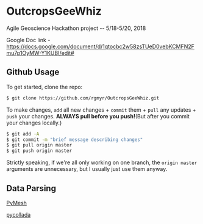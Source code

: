 # OutcropsGeeWhiz
Agile Geoscience Hackathon project -- 5/18-5/20, 2018

Google Doc link - https://docs.google.com/document/d/1qtocbc2w58zsTUeD0vebKCMFN2Fmu7p1OyMW-Y1KUBI/edit# 

## Github Usage

To get started, clone the repo:

```bash
$ git clone https://github.com/rgmyr/OutcropsGeeWhiz.git
```

To make changes, `add` all new changes + `commit` them + `pull` any updates + `push` your changes. **ALWAYS pull before you push!**(But after you commit your changes locally.)

```bash
$ git add -A
$ git commit -m "brief message describing changes"
$ git pull origin master
$ git push origin master
```

Strictly speaking, if we're all only working on one branch, the `origin master` arguments are unnecessary, but I usually just use them anyway.

## Data Parsing

[PyMesh](https://github.com/qnzhou/PyMesh)

[pycollada](https://github.com/pycollada/pycollada)
